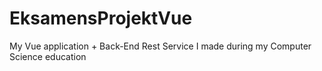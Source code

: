 # EksamensProjektVue
My Vue application + Back-End Rest Service I made during my Computer Science education
